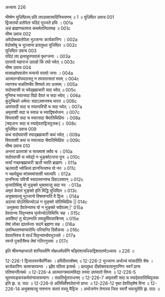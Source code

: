 अध्यायः 226

भीष्मेण युधिष्ठिरम् प्रति तपउपवासादिनिरूपणम् ॥ 1 ॥
युधिष्ठिर उवाच 	001  
द्विजातयो व्रतोपेता यदिदं भुञ्जते हविः ।	001a  
अन्नं ब्राह्मणकामाय कथमेतत्पितामह ॥	001c  
भीष्म उवाच 	002  
अवेदोक्तव्रतोपेता भुञ्जानाः कार्यकारिणः ।	002a  
वेदोक्तेषु च भुञ्जाना व्रतलुब्धा युधिष्ठिर ॥	002c  
युधिष्ठिर उवाच 	003  
यदिदं तप इत्याहुरुपवासं पृथग्जनाः ।	003a  
एतत्तपो महाराज उताहो किं तपो भवेत् ॥	003c  
भीष्म उवाच 	004  
मासपक्षोपवासेन मन्यन्ते यत्तपो जनाः ।	004a  
आत्मतन्त्रोपघातस्तु न तपस्तत्सतां मतम् ॥	004c  
त्यागश्च सन्नतिश्चैव शिष्यते तप उत्तमम् ।	005a  
सदोपवासी स भवेद्ब्रह्मचारी सदा भवेत् ॥	005c  
मुनिश्च स्यात्सदा विप्रो दैवतं च सदा भवेत् ।	006a  
कुटुम्बिको धर्मपरः सदाऽस्वप्नश्च भारत ॥	006c  
अमांसादी सदा च स्यात्पवित्री च सदा भवेत् ।	007a  
अमृताशी सदा च स्यान्न च स्याद्विषभोजनः ॥	007c  
विघसाशी सदा च स्यात्सदा चैवातिथिप्रियः ।	008a  
[श्रद्दधानः सदा च स्याद्देवताद्विजपूजकः] ॥	008c  
युधिष्ठिर उवाच 	009  
कथं सदोपवासी स्याद्ब्रह्मचारी कथं भवेत् ।	009a  
विघसाशी कथं च स्यात्सदा चैवातिथिप्रियः ॥	009c  
भीष्म उवाच 	010  
अन्तरा प्रातराशं च सायमाशं तथैव च ।	010a  
सदोपवासी स भवेद्यो न भुङ्क्तेऽन्तरा पुनः ॥	010c  
भार्यां गच्छन्ब्रह्मचारी ऋतौ भवति ब्राह्मणः ।	011a  
ऋतवादी भवेन्नित्यं ज्ञाननित्यश्च यो नरः ॥	011c  
न भक्षयेद्वृथा मांसममांसाशी भवत्यपि ।	012a  
दाननित्यः पवित्री स्यादस्वप्नश्च दिवाऽस्वपन् ॥	012c  
भृत्यातिथिषु यो भुङ्क्ते भुक्तवत्सु सदा नरः ।	013a  
अमृतं केवलं भुङ्क्ते इति विद्धि युधिष्ठिर ॥	013c  
अभुक्तवत्सु भुञ्जानो विषमश्नाति वै द्विजः ।	014a  
अदत्त्वा योऽतिथिभ्योऽन्नं न भुङ्क्ते सोतिथिप्रियः ||	014c  
`अभुक्त्वा दैवतेभ्यश्च यो न भुङ्क्ते सदैवतम् |'	015a  
देवताभ्यः पितृभ्यश्च भृत्येभ्योऽतिथिभिः सह ।	015c  
अवशिष्टं तु योऽश्नाति तमाहुर्विघसाशिनम् ॥	015e  
तेषां लोका ह्यपर्यन्ताः सदने ब्रह्मणा सह ।	016a  
उपस्थिताश्चाप्सरोभिः परियान्ति दिवौकसः ॥	016c  
देवताभिश्च ये सार्धं पितृभ्यश्चोपभुञ्जते ।	017a  
रमन्ते पुत्रपौत्रैश्च तेषां गतिरनुत्तमा ॥ 	017c  

इति श्रीमन्महाभारते शान्तिपर्वणि मोक्षधर्मपर्वणि षड्विंशत्यधिकद्विशततमोऽध्यायः ॥ 226 ॥

12-226-1 द्विजातयस्त्रैवर्णिकाः । हविर्देवताशेषम् ॥ 12-226-2 भुज्जाना अभोज्यं मांसादीति शेषः । कार्यकारिणः कामाचारवन्तः । इहैव पतिता इत्यर्थः । व्रतलुब्धा दीक्षोक्तफलानुरागिणः स्वर्गं प्राप्य पतिष्यन्तीत्यर्थः ॥ 12-226-4 आत्मतन्त्रमात्मविद्या तस्या उपघातो विघ्नः ॥ 12-226-5 भूतभयङ्करकर्मसंन्यासस्त्यागः । सन्नतिर्भूताराधनम् ॥ 12-226-7 अमृताशी सदा च स्याद्देवतातिथिपूजकः इति झ. ड. पाठः ॥ 12-226-9 अतिथिर्वैश्वदेवान्ते प्राप्तः ॥ 12-226-12 वृथा देवपितृशेषं विना ॥ 12-226-14 अभुक्तवत्सु नाश्नानः सततं यस्तु वैद्विजः । अभोजनेन तेनास्य जितः स्वर्गो भवत्युतेति झ. पाठः ॥

